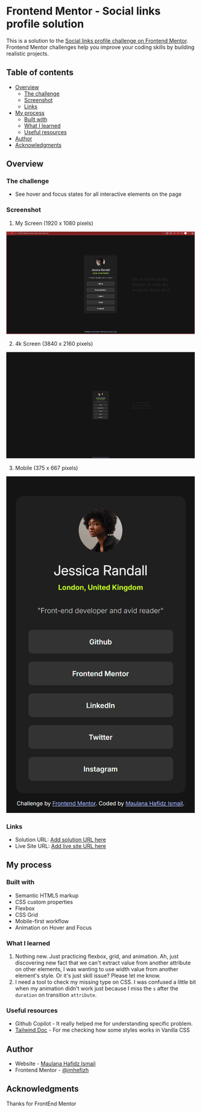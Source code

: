 # Frontend Mentor - Social links profile solution

This is a solution to the [Social links profile challenge on Frontend Mentor](https://www.frontendmentor.io/challenges/social-links-profile-UG32l9m6dQ). Frontend Mentor challenges help you improve your coding skills by building realistic projects.

## Table of contents

- [Overview](#overview)
  - [The challenge](#the-challenge)
  - [Screenshot](#screenshot)
  - [Links](#links)
- [My process](#my-process)
  - [Built with](#built-with)
  - [What I learned](#what-i-learned)
  - [Useful resources](#useful-resources)
- [Author](#author)
- [Acknowledgments](#acknowledgments)

## Overview

### The challenge

- See hover and focus states for all interactive elements on the page

### Screenshot

1. My Screen (1920 x 1080 pixels)

<img src='./screenshots/Screenshot 2025-10-28 124208.png' alt='my-screen' width='500'>

2.  4k Screen (3840 x 2160 pixels)

<img src='./screenshots/127.0.0.1_5500_social-links-profile-main_index.html(4k Screen).png' alt='my-screen' width='500'>

3.  Mobile (375 x 667 pixels)

<img src='./screenshots/127.0.0.1_5500_social-links-profile-main_index.html(iPhone SE).png' alt='my-screen' width='500'>

### Links

- Solution URL: [Add solution URL here](https://github.com/imhefizh/FrontEnd-Web-Lab/tree/main/social-links-profile-main)
- Live Site URL: [Add live site URL here](https://imhefizh.github.io/FrontEnd-Web-Lab/social-links-profile-main/)

## My process

### Built with

- Semantic HTML5 markup
- CSS custom properties
- Flexbox
- CSS Grid
- Mobile-first workflow
- Animation on Hover and Focus

### What I learned

1. Nothing new. Just practicing flexbox, grid, and animation. Ah, just discovering new fact that we can't extract value from another attribute on other elements, I was wanting to use width value from another element's style. Or it's just skill issue? Please let me know.
2. I need a tool to check my missing type on CSS. I was confused a little bit when my animation didn't work just because I miss the `s` after the `duration` on transition `attribute`.

### Useful resources

- Github Copilot - It really helped me for understanding specific problem.
- [Tailwind Doc](https://tailwindcss.com/docs/aspect-ratio) - For me checking how some styles works in Vanilla CSS

## Author

- Website - [Maulana Hafidz Ismail](https://maulanahafidz.com)
- Frontend Mentor - [@imhefizh](https://www.frontendmentor.io/profile/imhefizh)

## Acknowledgments

Thanks for FrontEnd Mentor
